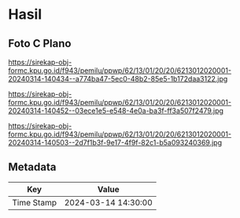 # Hasil

## Foto C Plano

https://sirekap-obj-formc.kpu.go.id/f943/pemilu/ppwp/62/13/01/20/20/6213012020001-20240314-140434--a774ba47-5ec0-48b2-85e5-1b172daa3122.jpg

https://sirekap-obj-formc.kpu.go.id/f943/pemilu/ppwp/62/13/01/20/20/6213012020001-20240314-140452--03ece1e5-e548-4e0a-ba3f-ff3a507f2479.jpg

https://sirekap-obj-formc.kpu.go.id/f943/pemilu/ppwp/62/13/01/20/20/6213012020001-20240314-140503--2d7f1b3f-9e17-4f9f-82c1-b5a093240369.jpg


## Metadata

| Key        | Value               |
| ---------- | ------------------- |
| Time Stamp | 2024-03-14 14:30:00 |



